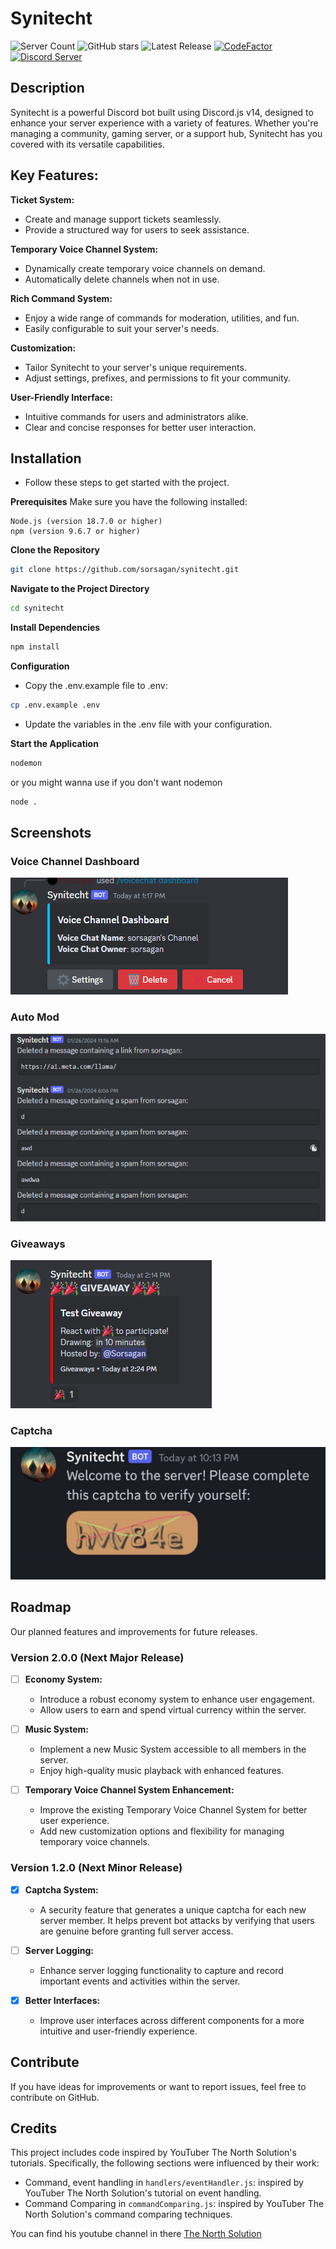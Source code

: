 # Synitecht

![Server Count](https://img.shields.io/badge/dynamic/json?color=blue&label=servers&query=%24.server_count&url=https%3A%2F%2Fdiscord-bot-list.com%2Fapi%2Fbots%2F1007699480671432704)
![GitHub stars](https://img.shields.io/github/stars/Sorsagan/synitecht?style=social)
![Latest Release](https://img.shields.io/github/v/release/Sorsagan/synitecht)
[![CodeFactor](https://www.codefactor.io/repository/github/sorsagan/synitecht/badge)](https://www.codefactor.io/repository/github/sorsagan/synitecht)
[![Discord Server](https://img.shields.io/discord/882383171323314186?label=Join%20our%20Discord&logo=discord&logoColor=white&color=7289DA)](https://discord.gg/khNBFw8DrU)

## Description

Synitecht is a powerful Discord bot built using Discord.js v14, designed to enhance your server experience with a variety of features. Whether you're managing a community, gaming server, or a support hub, Synitecht has you covered with its versatile capabilities.

## Key Features:

**Ticket System:**

- Create and manage support tickets seamlessly.
- Provide a structured way for users to seek assistance.

**Temporary Voice Channel System:**

- Dynamically create temporary voice channels on demand.
- Automatically delete channels when not in use.

**Rich Command System:**

- Enjoy a wide range of commands for moderation, utilities, and fun.
- Easily configurable to suit your server's needs.

**Customization:**

- Tailor Synitecht to your server's unique requirements.
- Adjust settings, prefixes, and permissions to fit your community.

**User-Friendly Interface:**

- Intuitive commands for users and administrators alike.
- Clear and concise responses for better user interaction.

## Installation

- Follow these steps to get started with the project.

**Prerequisites**
Make sure you have the following installed:

    Node.js (version 18.7.0 or higher)
    npm (version 9.6.7 or higher)

**Clone the Repository**

```bash
git clone https://github.com/sorsagan/synitecht.git
```

**Navigate to the Project Directory**

```bash
cd synitecht
```

**Install Dependencies**

```bash
npm install
```

**Configuration**

- Copy the .env.example file to .env:

```bash
cp .env.example .env
```

- Update the variables in the .env file with your configuration.

**Start the Application**

```bash
nodemon
```

or you might wanna use if you don't want nodemon

```bash
node .
```

## Screenshots

### Voice Channel Dashboard

![Voice Channel Dashboard Screenshot](./assets/voiceChannelDashboardScreenShot.png)

### Auto Mod

![Auto Mod Screenshot](./assets/autoModScreenShot.png)

### Giveaways

![Giveaways Screenshot](./assets/giveawayScreenshot.png)

### Captcha

![Captcha Screenshot](./assets/captchaScreenShot.jpg)

## Roadmap

Our planned features and improvements for future releases.

### Version 2.0.0 (Next Major Release)

- [ ] **Economy System:**

  - Introduce a robust economy system to enhance user engagement.
  - Allow users to earn and spend virtual currency within the server.

- [ ] **Music System:**

  - Implement a new Music System accessible to all members in the server.
  - Enjoy high-quality music playback with enhanced features.

- [ ] **Temporary Voice Channel System Enhancement:**
  - Improve the existing Temporary Voice Channel System for better user experience.
  - Add new customization options and flexibility for managing temporary voice channels.

### Version 1.2.0 (Next Minor Release)

- [x] **Captcha System:**

  - A security feature that generates a unique captcha for each new server member. It helps prevent bot attacks by verifying that users are genuine before granting full server access.

- [ ] **Server Logging:**

  - Enhance server logging functionality to capture and record important events and activities within the server.

- [x] **Better Interfaces:**
  - Improve user interfaces across different components for a more intuitive and user-friendly experience.

## Contribute

If you have ideas for improvements or want to report issues, feel free to contribute on GitHub.

## Credits

This project includes code inspired by YouTuber The North Solution's tutorials. Specifically, the following sections were influenced by their work:

- Command, event handling in `handlers/eventHandler.js`: inspired by YouTuber The North Solution's tutorial on event handling.
- Command Comparing in `commandComparing.js`: inspired by YouTuber The North Solution's command comparing techniques.

You can find his youtube channel in there [The North Solution](https://www.youtube.com/@thenorthsolution)
